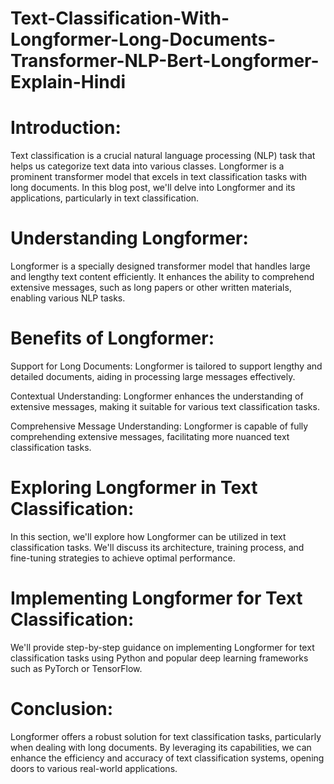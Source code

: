 # Text-Classification-With-Longformer-Long-Documents-Transformer-NLP-Bert-Longformer-Explain-Hindi

# Introduction:

Text classification is a crucial natural language processing (NLP) task that helps us categorize text data into various classes. Longformer is a prominent transformer model that excels in text classification tasks with long documents. In this blog post, we'll delve into Longformer and its applications, particularly in text classification.

# Understanding Longformer:

Longformer is a specially designed transformer model that handles large and lengthy text content efficiently. It enhances the ability to comprehend extensive messages, such as long papers or other written materials, enabling various NLP tasks.

# Benefits of Longformer:

Support for Long Documents: Longformer is tailored to support lengthy and detailed documents, aiding in processing large messages effectively.

Contextual Understanding: Longformer enhances the understanding of extensive messages, making it suitable for various text classification tasks.

Comprehensive Message Understanding: Longformer is capable of fully comprehending extensive messages, facilitating more nuanced text classification tasks.


# Exploring Longformer in Text Classification:

In this section, we'll explore how Longformer can be utilized in text classification tasks. We'll discuss its architecture, training process, and fine-tuning strategies to achieve optimal performance.

# Implementing Longformer for Text Classification:

We'll provide step-by-step guidance on implementing Longformer for text classification tasks using Python and popular deep learning frameworks such as PyTorch or TensorFlow.

#  Conclusion:

Longformer offers a robust solution for text classification tasks, particularly when dealing with long documents. By leveraging its capabilities, we can enhance the efficiency and accuracy of text classification systems, opening doors to various real-world applications.



